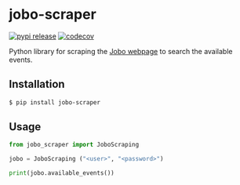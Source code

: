 # jobo-scraper

[![pypi release](https://img.shields.io/pypi/v/jobo-scraper)](https://pypi.org/project/jobo-scraper/)
[![codecov](https://codecov.io/gh/Luis-GA/jobo-scrapper/branch/main/graph/badge.svg?token=GJQ1ZB3RRH)](https://codecov.io/gh/Luis-GA/jobo-scrapper)

Python library for scraping the [Jobo webpage](https://madridcultura-jobo.shop.secutix.com/) to search the available events.

## Installation

```sh
$ pip install jobo-scraper
```

## Usage

```python
from jobo_scraper import JoboScraping

jobo = JoboScraping ("<user>", "<password>")

print(jobo.available_events())
```